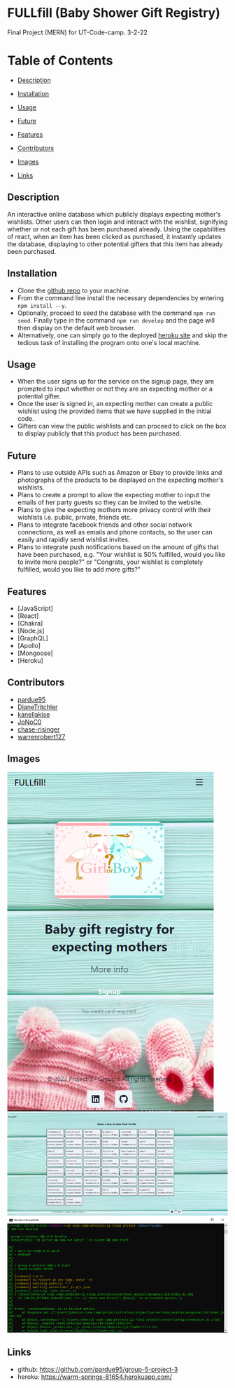 
# FULLfill (Baby Shower Gift Registry)
Final Project (MERN) for UT-Code-camp. 3-2-22
# Table of Contents

- [Description](#description)

- [Installation](#installation)

- [Usage](#usage)

- [Future](#future)

- [Features](#features)

- [Contributors](#contributors)

- [Images](#images)

- [Links](#links)

## Description
An interactive online database which publicly displays expecting mother's wishlists.  Other users can then login and interact with the wishlist, signifying whether or not each gift has been purchased already.  Using the capabilities of react, when an item has been clicked as purchased, it instantly updates the database, displaying to other potential gifters that this item has already been purchased.

## Installation 
* Clone the [github repo](https://github.com/pardue95/group-5-project-3) to your machine.  
* From the command line install the necessary dependencies by entering `npm install --y`.  
* Optionally, proceed to seed the database with the command `npm run seed`. Finally type in the command `npm run develop` and the page will then display on the default web browser.
* Alternatively, one can simply go to the deployed [heroku site](https://warm-springs-81654.herokuapp.com/) and skip the tedious task of installing the program onto one's local machine.

## Usage
* When the user signs up for the service on the signup page, they are prompted to input whether or not they are an expecting mother or a potential gifter.  
* Once the user is signed in, an expecting mother can create a public wishlist using the provided items that we have supplied in the initial code.  
* Gifters can view the public wishlists and can proceed to click on the box to display publicly that this product has been purchased.

## Future 
* Plans to use outside APIs such as Amazon or Ebay to provide links and photographs of the products to be displayed on the expecting mother's wishlists.  
* Plans to create a prompt to allow the expecting mother to input the emails of her party guests so they can be invited to the website. 
* Plans to give the expecting mothers more privacy control with their wishlists i.e. public, private, friends etc.  
* Plans to integrate facebook friends and other social network connections, as well as emails and phone contacts, so the user can easily and rapidly send wishlist invites.  
* Plans to integrate push notifications based on the amount of gifts that have been purchased, e.g. "Your wishlist is 50% fulfilled, would you like to invite more people?" or "Congrats, your wishlist is completely fulfilled, would you like to add more gifts?"

## Features

* [JavaScript]
* [React]
* [Chakra]
* [Node.js]
* [GraphQL]
* [Apollo]
* [Mongoose]
* [Heroku]

## Contributors
* [pardue95](https://www.github.com/pardue95)
* [DianeTritchler](https://www.github.com/dianetritchler)
* [kanellakise](https://www.github.com/kanellakise)
* [JoNoC0](https://www.github.com/JoNoC0)
* [chase-risinger](https://www.github.com/chase-risinger)
* [warrenrobert127](https://github.com/warrenrobert127)



## Images
![screenshot of deployed app](client/src/images/screen-shot-3.png?raw=true "Screenshot of deployed app")
![screenshot #2 of deployed app](client/src/images/screen-shot-4.png?raw=true "Screenshot #2 of deployed app")
![screenshot of command line](client/src/images/screen-shot-2.png?raw=true "Screenshot of command line")


## Links
* github: https://github.com/pardue95/group-5-project-3
* heroku: https://warm-springs-81654.herokuapp.com/
